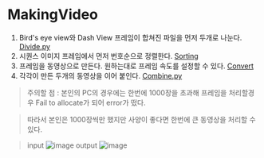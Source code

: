 # MakingVideo
1. Bird's eye view와 Dash View 프레임이 합쳐진 파일을 먼저 두개로 나눈다. [Divide.py](https://github.com/engineerjkk/MakingVideo/blob/main/divide.py)  
2. 시퀀스 이미지 프레임에서 먼저 번호순으로 정렬한다. [Sorting](https://github.com/engineerjkk/MakingVideo/blob/main/sorting.py)  
3. 프레임을 동영상으로 만든다. 원하는대로 프레임 속도를 설정할 수 있다. [Convert](https://github.com/engineerjkk/MakingVideo/blob/main/Convert.py)  
4. 각각이 만든 두개의 동영상을 이어 붙인다. [Combine.py](https://github.com/engineerjkk/MakingVideo/blob/main/Combine.py)

> 주의할 점 : 본인의 PC의 경우에는 한번에 1000장을 초과해 프레임을 처리할경우 Fail to allocate가 되어 error가 떴다. 

> 따라서 본인은 1000장씩만 했지만 사양이 좋다면 한번에 큰 동영상을 처리할 수 있다.

> input
![image](https://user-images.githubusercontent.com/76835313/126627074-6dd815e3-5abd-4da4-9abc-29d7db10d390.png)
> output
![image](https://user-images.githubusercontent.com/76835313/126627137-ad7672c6-5ab8-4d5d-95d9-fb68fc2237df.png)
